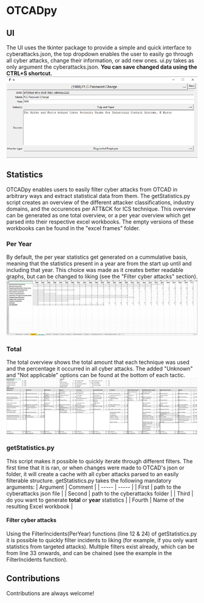 # OTCADpy
## UI
The UI uses the tkinter package to provide a simple and quick interface to cyberattacks.json, the top dropdown enables the user to easily go through all cyber attacks, change their information, or add new ones. ui.py takes as only argument the cyberattacks.json. 
**You can save changed data using the CTRL+S shortcut.**
![UI screenshot](figures/ui.png)

## Statistics
OTCADpy enables users to easily filter cyber attacks from OTCAD in arbitrary ways and extract statistical data from them. The getStatistics.py script creates an overview of the different attacker classifications, industry domains, and the occurences per ATT&CK for ICS technique. This overview can be generated as one total overview, or a per year overview which get parsed into their respective excel workbooks. The empty versions of these workbooks can be found in the "excel frames" folder.

### Per Year
By default, the per year statistics get generated on a cummulative basis, meaning that the statistics present in a year are from the start up until and including that year. This choice was made as it creates better readable graphs, but can be changed to liking (see the "Filter cyber attacks" section).
![Year statistics screenshot](figures/yearFrame.png)

### Total
The total overview shows the total amount that each technique was used and the percentage it occurred in all cyber attacks. The added "Unknown" and "Not applicable" options can be found at the bottom of each tactic.
![Total statistics screenshot](figures/totalFrame.png)


### getStatistics.py
This script makes it possible to quickly iterate through different filters. The first time that it is ran, or when changes were made to OTCAD's json or folder, it will create a cache with all cyber attacks parsed to an easily filterable structure. getStatistics.py takes the following mandatory arguments:
| Argument | Comment                                                  |
| -----    | -----                                                    |
| First    | path to the cyberattacks json file                       |
| Second   | path to the cyberattacks folder                          |
| Third    | do you want to generate **total** or **year** statistics |
| Fourth   |  Name of the resulting Excel workbook                    |

#### Filter cyber attacks
Using the FilterIncidents(PerYear) functions (line 12 & 24) of getStatistics.py it is possible to quickly filter incidents to liking (for example, if you only want statistics from targeted attacks). Multiple filters exist already, which can be from line 33 onwards, and can be chained (see the example in the FilterIncidents function).

## Contributions
Contributions are always welcome!
